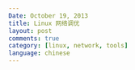 ```yaml
---
Date: October 19, 2013
title: Linux 网络调优
layout: post
comments: true
category: [linux, network, tools]
language: chinese
---
```




<!-- more -->

